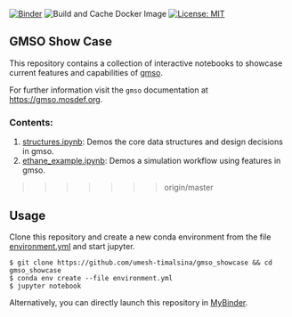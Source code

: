 [![Binder](https://mybinder.org/badge_logo.svg)](https://mybinder.org/v2/gh/umesh-timalsina/gmso_showcase/refs/heads/master)
![Build and Cache Docker Image](https://github.com/umesh-timalsina/gmso_showcase/workflows/Build%20and%20Cache%20Docker%20Image/badge.svg)
[![License: MIT](https://img.shields.io/badge/License-MIT-yellow.svg)](https://opensource.org/licenses/MIT)
## GMSO Show Case
This repository contains a collection of interactive notebooks to showcase current features and capabilities of [gmso](https://github.com/mosdef-hub/gmso).

For further information visit the `gmso` documentation at https://gmso.mosdef.org. 

### Contents:
1. [structures.ipynb](./notebooks/structures.ipynb): Demos the core data structures and design decisions in gmso.
2. [ethane_example.ipynb](./notebooks/ethane_example.ipynb): Demos a simulation workflow using features in gmso.
>>>>>>> origin/master

## Usage
Clone this repository and create a new conda environment from the file [environment.yml](./environment.yml) and start jupyter.

```shell script
$ git clone https://github.com/umesh-timalsina/gmso_showcase && cd gmso_showcase
$ conda env create --file environment.yml
$ jupyter notebook
```

Alternatively, you can directly launch this repository in [MyBinder](https://mybinder.org/v2/gh/umesh-timalsina/gmso_showcase/refs/heads/master).
